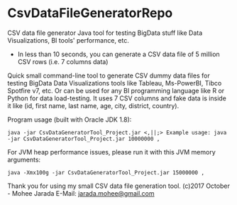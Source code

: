 # CsvDataFileGeneratorRepo
CSV data file generator Java tool for testing BigData stuff like Data Visualizations, BI tools' performance, etc.

* In less than 10 seconds, you can generate a CSV data file of 5 million CSV rows (i.e. 7 columns data)

Quick small command-line tool to generate CSV dummy data files for testing BigData Data Visualizations tools like 
Tableau, Ms-PowerBI, Tibco Spotfire v7, etc. Or can be used for any BI programming language like R or Python for data load-testing.
It uses 7 CSV columns and fake data is inside it like (id, first name, last name, age, city, district, country).

Program usage (built with Oracle JDK 1.8):

    java -jar CsvDataGeneratorTool_Project.jar <,||;> Example usage: java -jar CsvDataGeneratorTool_Project.jar 10000000 ,

For JVM heap performance issues, please run it with this JVM memory arguments:

    java -Xmx100g -jar CsvDataGeneratorTool_Project.jar 15000000 ,

Thank you for using my small CSV data file generation tool. (c)2017 October - Mohee Jarada
E-Mail: jarada.mohee@gmail.com

